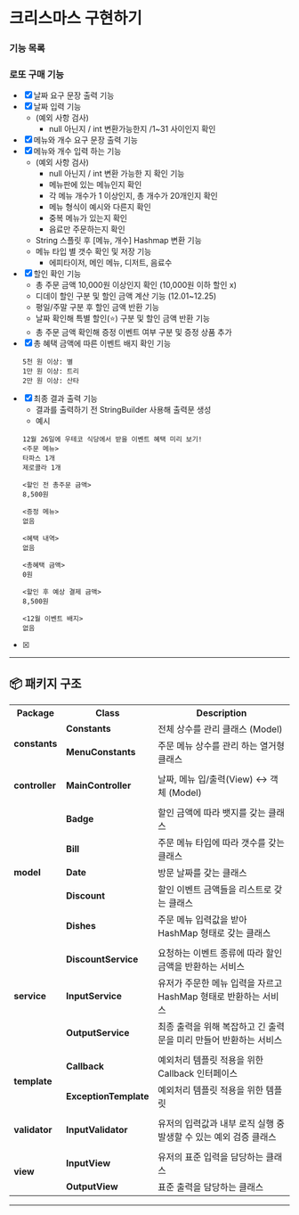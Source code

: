 # 크리스마스 구현하기

</div>


### 기능 목록
### 로또 구매 기능
-[x] 날짜 요구 문장 출력 기능
-[x] 날짜 입력 기능 
  - (예외 사항 검사)
    - null 아닌지 / int 변환가능한지 /1~31 사이인지 확인
- [x] 메뉴와 개수 요구 문장 출력 기능
- [X] 메뉴와 개수 입력 하는 기능
  - (예외 사항 검사)
    - null 아닌지 / int 변환 가능한 지 확인 기능
    - 메뉴판에 있는 메뉴인지 확인
    - 각 메뉴 개수가 1 이상인지, 총 개수가 20개인지 확인
    - 메뉴 형식이 예시와 다른지 확인
    - 중복 메뉴가 있는지 확인
    - 음료만 주문하는지 확인
  - String 스플릿 후 [메뉴, 개수] Hashmap 변환 기능
  - 메뉴 타입 별 갯수 확인 및 저장 기능
    - 에피타이저, 메인 메뉴, 디저트, 음료수
- [x] 할인 확인 기능
  - 총 주문 금액 10,000원 이상인지 확인 (10,000원 이하 할인 x)
  - 디데이 할인 구분 및 할인 금액 계산 기능 (12.01~12.25)
  - 평일/주말 구분 후 할인 금액 반환 기능
  - 날짜 확인해 특별 할인(⭐️) 구분 및 할인 금액 반환 기능
  - 총 주문 금액 확인해 증정 이벤트 여부 구분 및 증정 상품 추가
- [x] 총 혜택 금액에 따른 이벤트 배지 확인 기능
    ```
  5천 원 이상: 별
  1만 원 이상: 트리
  2만 원 이상: 산타

- [x] 최종 결과 출력 기능
  - 결과를 출력하기 전 StringBuilder 사용해 출력문 생성
  - 예시
  ```
  12월 26일에 우테코 식당에서 받을 이벤트 혜택 미리 보기!
  <주문 메뉴>
  타파스 1개
  제로콜라 1개

  <할인 전 총주문 금액>
  8,500원

  <증정 메뉴>
  없음

  <혜택 내역>
  없음

  <총혜택 금액>
  0원

  <할인 후 예상 결제 금액>
  8,500원

  <12월 이벤트 배지>
  없음

- [x] 

---

## 📦 패키지 구조

<div align="center">
<table>
    <tr>
        <th align="center">Package</th>
        <th align="center">Class</th>
        <th align="center">Description</th>
    </tr>
    <tr>
        <td rowspan="2"> <b>constants</b></td>
        <td><b>Constants</b></td>
        <td>전체 상수를 관리 클래스 (Model)</td>
    </tr>
    <tr>
        <td><b>MenuConstants</b></td>
        <td>주문 메뉴 상수를 관리 하는 열거형 클래스</td>
    </tr>
<tr><td colspan="3"></td></tr>
    <tr>
        <td rowspan="1"> <b>controller</b></td>
        <td><b>MainController</b></td>
        <td>날짜, 메뉴 입/출력(View) ↔️ 객체 (Model)</td>
    </tr>
<tr><td colspan="3"></td></tr>
    <tr>
        <td rowspan="5"><b>model<br></b></td>
        <td><b>Badge</b></td>
        <td>할인 금액에 따라 뱃지를 갖는 클래스</td>
    </tr>
    <tr>
        <td><b>Bill</b></td>
        <td>주문 메뉴 타입에 따라 갯수를 갖는 클래스</td>
    </tr>
    <tr>
        <td><b>Date</b></td>
        <td>방문 날짜를 갖는 클래스</td>
    </tr>
    <tr>
        <td><b>Discount</b></td>
        <td>할인 이벤트 금액들을 리스트로 갖는 클래스</td>
    </tr>
    <tr>
        <td><b>Dishes</b></td>
        <td>주문 메뉴 입력값을 받아 HashMap 형태로 갖는 클래스</td>
    </tr>
<tr><td colspan="3"></td></tr>
    <tr>
        <td rowspan="3"><b>service</b></td>
        <td><b>DiscountService</b></td>
        <td> 요청하는 이벤트 종류에 따라 할인 금액을 반환하는 서비스</td>
    </tr>
    <tr>
        <td><b>InputService</b></td>
        <td>유저가 주문한 메뉴 입력을 자르고 HashMap 형태로 반환하는 서비스</td>
    </tr>
    <tr>
        <td><b>OutputService</b></td>
        <td>최종 출력을 위해 복잡하고 긴 출력문을 미리 만들어 반환하는 서비스</td>
    </tr>
<tr><td colspan="3"></td></tr>
    <tr>
        <td rowspan="2"><b>template</b></td>
        <td><b>Callback</b></td>
        <td>예외처리 템플릿 적용을 위한 Callback 인터페이스</td>
    </tr>
    <tr>
        <td><b>ExceptionTemplate</b></td>
        <td>예외처리 템플릿 적용을 위한 템플릿</td>
    </tr>
<tr><td colspan="3"></td></tr>
    <tr>
        <td rowspan="1"><b>validator</b></td>
        <td><b>InputValidator</b></td>
        <td>유저의 입력값과 내부 로직 실행 중 발생할 수 있는 예외 검증 클래스</td>
    </tr>
<tr><td colspan="3"></td></tr>
    <tr>
        <td rowspan="2"><b>view</b></td>
        <td><b>InputView</b></td>
        <td>유저의 표준 입력을 담당하는 클래스</td>
    </tr>
    <tr>
        <td><b>OutputView</b></td>
        <td>표준 출력을 담당하는 클래스</td>
    </tr>
</table>
</div>

---